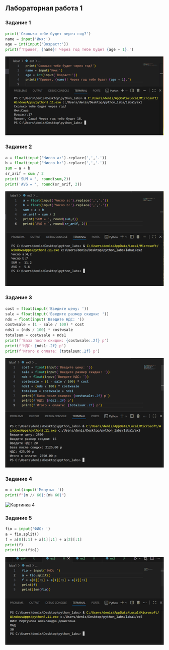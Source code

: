 ## Лабораторная работа 1

### Задание 1
```python
print('Сколько тебе будет через год?')
name = input('Имя:')
age = int(input('Возраст:'))
print(f'Привет, {name}! Через год тебе будет {age + 1}.')
```
![Картинка 1](./laba1/images/imex1.png)

### Задание 2
```python
a = float(input('Число a:').replace(',','.'))
b = float(input('Число b:').replace(',','.'))
sum = a + b
sr_arif = sum / 2
print('SUM = ', round(sum,2))
print('AVG = ', round(sr_arif, 2))
```
![Картинка 2](.\laba1\images\imex2.png)

### Задание 3
```python
cost = float(input('Введите цену: '))
sale = float(input('Введите размер скидки: '))
nds = float(input('Введите НДС: '))
costwsale = (1 - sale / 100) * cost
nds1 = (nds / 100) * costwsale 
totalsum = costwsale + nds1
print(f'База после скидки: {costwsale:.2f} p')
print(f'НДС: {nds1:.2f} p')
print(f'Итого к оплате: {totalsum:.2f} p')
```
![Картинка 3](.\laba1\images\imex3.png)

### Задание 4
```python
m = int(input('Минуты: '))
print(f"{m // 60}:{m% 60}")
```
![Картинка 4](.\laba1\ex4)

### Задание 5
```python
fio = input('ФИО: ')
a = fio.split()
f = a[0][:1] + a[1][:1] + a[2][:1]
print(f)
print(len(fio))
```
![Картинка 5](.\laba1\images\imex5.png)
